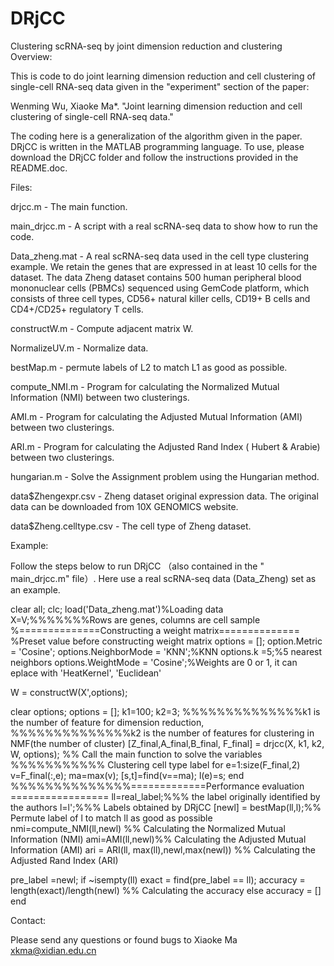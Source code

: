 # DRjCC
Clustering scRNA-seq by joint dimension reduction and clustering
Overview:

This is code to do joint learning dimension reduction and cell clustering of single-cell RNA-seq data given in the "experiment" section of the paper: 

Wenming Wu, Xiaoke Ma*. "Joint learning dimension reduction and cell clustering of single-cell RNA-seq data." 

The coding here is a generalization of the algorithm given in the paper. DRjCC is written in the MATLAB programming language. To use, please download the DRjCC folder and follow the instructions provided in the README.doc.

Files:

drjcc.m - The main function.

main_drjcc.m - A script with a real scRNA-seq data to show how to run the code.

Data_zheng.mat - A real scRNA-seq data used in the cell type clustering example.  We retain the genes that are expressed in at least 10 cells for the dataset. The data Zheng dataset contains 500 human peripheral blood mononuclear cells (PBMCs) sequenced using GemCode platform, which consists of three cell types, CD56+ natural killer cells, CD19+ B cells and CD4+/CD25+ regulatory T cells. 

constructW.m - Compute adjacent matrix W.

NormalizeUV.m - Normalize data.

bestMap.m - permute labels of L2 to match L1 as good as possible.

compute_NMI.m - Program for calculating the Normalized Mutual Information (NMI) between two clusterings.

AMI.m - Program for calculating the Adjusted Mutual Information (AMI) between two clusterings.

ARI.m - Program for calculating the Adjusted Rand Index ( Hubert & Arabie) between two clusterings.

hungarian.m - Solve the Assignment problem using the Hungarian method.

data$Zhengexpr.csv - Zheng dataset original expression data. The original data can be downloaded from 10X GENOMICS website.

data$Zheng.celltype.csv - The cell type of Zheng dataset. 

Example:

Follow the steps below to run DRjCC （also contained in the " main_drjcc.m" file）. Here use a real scRNA-seq data (Data_Zheng) set as an example.

clear all;
clc;
load('Data_zheng.mat')%Loading data
X=V;%%%%%%%Rows are genes, columns are cell sample
%==============Constructing a weight matrix==============
%Preset value before constructing weight matrix
options = [];
option.Metric = 'Cosine';
options.NeighborMode = 'KNN';%KNN
options.k =5;%5 nearest neighbors
options.WeightMode = 'Cosine';%Weights are 0 or 1, it can eplace with 'HeatKernel', 'Euclidean' 
 
W = constructW(X',options);
 
clear options;
options = [];
k1=100; k2=3;
%%%%%%%%%%%%%%k1 is the number of feature for dimension reduction,
%%%%%%%%%%%%%%k2 is the number of features for clustering in NMF(the number of cluster)
[Z_final,A_final,B_final, F_final] = drjcc(X, k1, k2, W, options); %% Call the main function to solve the variables
%%%%%%%%%%% Clustering cell type label
for e=1:size(F_final,2)
    v=F_final(:,e);
    ma=max(v);
    [s,t]=find(v==ma);
    l(e)=s;
end
%%%%%%%%%%%%%%=============Performance evaluation ================= 
ll=real_label;%%%  the label originally identified by the authors
l=l';%%% Labels obtained by DRjCC
[newl] = bestMap(ll,l);%% Permute label of l to match ll as good as possible
nmi=compute_NMI(ll,newl) %% Calculating the Normalized Mutual Information (NMI)
ami=AMI(ll,newl)%% Calculating the Adjusted Mutual Information (AMI)
ari = ARI(ll, max(ll),newl,max(newl)) %% Calculating the Adjusted Rand Index (ARI)

pre_label =newl;
if ~isempty(ll) 
    exact = find(pre_label == ll);
    accuracy = length(exact)/length(newl) %% Calculating the accuracy
    else
    accuracy = []
end


Contact:

Please send any questions or found bugs to Xiaoke Ma xkma@xidian.edu.cn 
